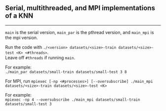 ## Serial, multithreaded, and MPI implementations of a KNN
---
`main` is the serial version, `main_par` is the pthread version, and `main_mpi` is the mpi version.

Run the code with `./<version> datasets/<size>-train datasets/<size>-test <K> <#threads>`.\
Leave off `#threads` if running `main`.

For example:\
`./main_par datasets/small-train datasets/small-test 3 8`

For MPI, run `mpiexec [-np <#processes>] [--oversubscribe] ./main_mpi datasets/<size>-train datasets/<size>-test <K>`

For example:\
`mpiexec -np 4 --oversubscribe ./main_mpi datasets/small-train datasets/small-test 3`